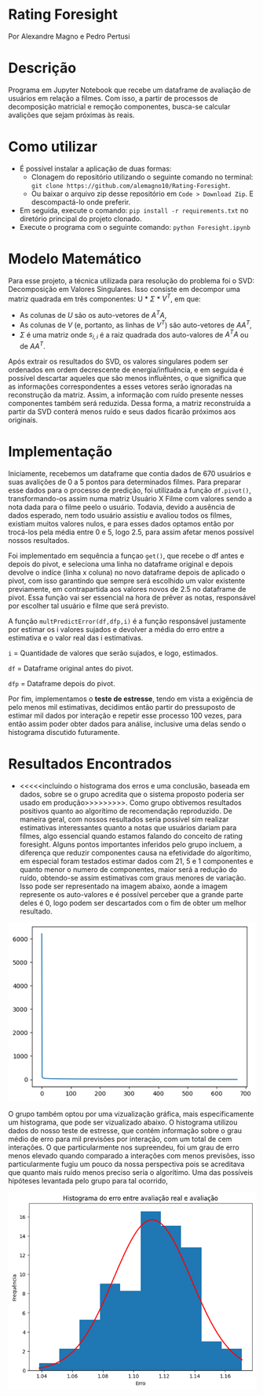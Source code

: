 # Rating Foresight
Por Alexandre Magno e Pedro Pertusi

# Descrição
Programa em Jupyter Notebook que recebe um dataframe de avaliação de usuários em relação a filmes. Com isso, a partir de processos de decomposição matricial e remoção componentes, busca-se calcular avalições que sejam próximas às reais.

# Como utilizar
* É possível instalar a aplicação de duas formas:
  * Clonagem do repositório utilizando o seguinte comando no terminal: `git clone https://github.com/alemagno10/Rating-Foresight`.
  * Ou baixar o arquivo zip desse repositório em `Code > Download Zip`. E descompactá-lo onde preferir.
* Em seguida, execute o comando: `pip install -r requirements.txt` no diretório principal do projeto clonado.
* Execute o programa com o seguinte comando: `python Foresight.ipynb`

# Modelo Matemático
Para esse projeto, a técnica utilizada para resolução do problema foi o SVD: Decomposição em Valores Singulares. Isso consiste em decompor uma matriz quadrada em três componentes: U * $\Sigma$ * $V^T$, em que: 
* As colunas de $U$ são os auto-vetores de $A^T A$,
* As colunas de $V$ (e, portanto, as linhas de $V^T$) são auto-vetores de $A A^T$,
* $\Sigma$ é uma matriz onde $s_{i,i}$ é a raiz quadrada dos auto-valores de $A^T A$ ou de $A A^T$.

Após extrair os resultados do SVD, os valores singulares podem ser ordenados em ordem decrescente de energia/influência, e em seguida é possível descartar aqueles que são menos influêntes, o que significa que as informações correspondentes a esses vetores serão ignoradas na reconstrução da matriz. Assim, a informação com ruído presente nesses componentes também será reduzida. Dessa forma, a matriz reconstruída a partir da SVD conterá menos ruído e seus dados ficarão próximos aos originais.

# Implementação
Iniciamente, recebemos um dataframe que contia dados de 670 usuários e suas avalições de 0 a 5 pontos para determinados filmes. Para preparar esse dados para o processo de predição, foi utilizada a função `df.pivot()`, transformando-os assim numa matriz Usuário X Filme com valores sendo a nota dada para o filme peelo o usuário. Todavia, devido a ausência de dados esperado, nem todo usuário assistiu e avaliou todos os filmes, existiam muitos valores nulos, e para esses dados optamos então por trocá-los pela média entre 0 e 5, logo 2.5, para assim afetar menos possível nossos resultados. 


Foi implementado em sequência a funçao `get()`, que recebe o df antes e depois do pivot, e seleciona uma linha no dataframe original e depois devolve o indíce (linha x coluna) no novo dataframe depois de aplicado o pivot, com isso garantindo que sempre será escolhido um valor existente previamente, em contrapartida aos valores novos de 2.5 no dataframe de pivot. Essa função vai ser essencial na hora de prêver as notas, responsável por escolher tal usuário e filme que será previsto.

A função `multPredictError(df,dfp,i)` é a função responsável justamente por estimar os i valores sujados e devolver a média do erro entre a estimativa e o valor real das i estimativas. 

`i` = Quantidade de valores que serão sujados, e logo, estimados.

`df` = Dataframe original antes do pivot.

`dfp` = Dataframe depois do pivot.

Por fim, implementamos o **teste de estresse**, tendo em vista a exigência de pelo menos mil estimativas, decidimos então partir do pressuposto de estimar mil dados por interação e repetir esse processo 100 vezes, para então assim poder obter dados para análise, inclusive uma delas sendo o histograma discutido futuramente.

# Resultados Encontrados
* <<<<<incluindo o histograma dos erros e uma conclusão, baseada em dados, sobre se o grupo acredita que o sistema proposto poderia ser usado em produção>>>>>>>>>.
Como grupo obtivemos resultados positivos quanto ao algorítimo de recomendação reproduzido. De maneira geral, com nossos resultados seria possível sim realizar estimativas interessantes quanto a notas que usuários dariam para filmes, algo essencial quando estamos falando do conceito de rating foresight. Alguns pontos importantes inferidos pelo grupo incluem, a diferença que reduzir componentes causa na efetividade do algorítimo, em especial foram testados estimar dados com 21, 5 e 1 componentes e quanto menor o numero de componentes, maior será a redução do ruído, obtendo-se assim estimativas com graus menores de variação. Isso pode ser representado na imagem abaixo, aonde a imagem represente os auto-valores e é possível perceber que a grande parte deles é 0, logo podem ser descartados com o fim de obter um melhor resultado.

![Autovetores](https://github.com/alemagno10/Rating-Foresight/blob/main/k_value.png)


O grupo também optou por uma vizualização gráfica, mais especificamente um histograma, que pode ser vizualizado abaixo. O histograma utilizou dados do nosso teste de estresse, que contém informação sobre o grau médio de erro para mil previsões por interação, com um total de cem interações. O que particularmente  nos supreendeu, foi um grau de erro menos elevado quando comparado a interações com menos previsões, isso particularmente fugiu um pouco da nossa perspectiva pois se acreditava que quanto mais ruído menos preciso seria o algorítimo. Uma das possíveis hipóteses levantada pelo grupo para tal ocorrido, 

![Teste de Estresse](https://github.com/alemagno10/Rating-Foresight/blob/main/histo.png)